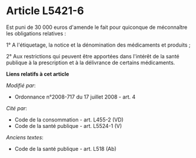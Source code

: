 # Article L5421-6

Est puni de 30 000 euros d'amende le fait pour quiconque de méconnaître les obligations relatives : 

1° A l'étiquetage, la notice et la dénomination des médicaments et produits ; 

2° Aux restrictions qui peuvent être apportées dans l'intérêt de la santé publique à la prescription et à la délivrance de
certains médicaments.

**Liens relatifs à cet article**

_Modifié par_:

  - Ordonnance n°2008-717 du 17 juillet 2008 - art. 4

_Cité par_:

  - Code de la consommation - art. L455-2 (VD)
  - Code de la santé publique - art. L5524-1 (V)

_Anciens textes_:

  - Code de la santé publique - art. L518 (Ab)
